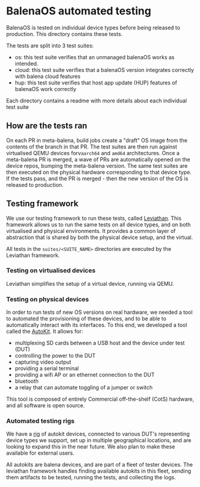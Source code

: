 # BalenaOS automated testing

BalenaOS is tested on individual device types before being released to production. This directory contains these tests. 

The tests are split into 3 test suites:

- os: this test suite verifies that an unmanaged balenaOS works as intended. 
- cloud: this test suite verifies that a balenaOS version integrates correctly with balena cloud features
- hup: this test suite verifies that host app update (HUP) features of balenaOS work correctly

Each directory contains a readme with more details about each individual test suite

## How are the tests ran

On each PR in meta-balena, build jobs create a "draft" OS image from the contents of the branch in that PR. 
The test suites are then run against virtualised QEMU devices forv`aarch64` and `amd64` architectures.
Once a meta-balena PR is merged, a wave of PRs are automatically opened on the device repos, bumping the meta-balena version. 
The same test suites are then executed on the physical hardware corresponding to that device type. 
If the tests pass, and the PR is merged - then the new version of the OS is released to production.

## Testing framework

We use our testing framework to run these tests, called [Leviathan](https://github.com/balena-os/leviathan).
This framework allows us to run the same tests on all device types, and on both virtualised and physical environments.
It provides a common layer of abstraction that is shared by both the physical device setup, and the virtual.  

All tests in the `suites/<SUITE_NAME>` directories are executed by the Leviathan framework.

### Testing on virtualised devices

Leviathan simplifies the setup of a virtual device, running via QEMU. 

### Testing on physical devices

In order to run tests of new OS versions on real hardware, we needed a tool to automated the provisioning of these devices, and to be able to automatically interact with its interfaces. To this end, we developed a tool called the [AutoKit](https://github.com/balena-io-hardware/autokit).
It allows for:

- multiplexing SD cards between a USB host and the device under test (DUT)
- controlling the power to the DUT
- capturing video output
- providing a serial terminal
- providing a wifi AP or an ethernet connection to the DUT
- bluetooth
- a relay that can automate toggling of a jumper or switch

This tool is composed of entirely Commercial off-the-shelf (CotS) hardware, and all software is open source.

### Automated testing rigs

We have a [rig](https://github.com/balena-io-hardware/autokit-rig-sw) of autokit devices, connected to various DUT's representing device types we support, set up in multiple geographical locations, and are looking to expand this in the near future. 
We also plan to make these available for external users.

All autokits are balena devices, and are part of a fleet of tester devices. The leviathan framework handles finding available autokits in this fleet, sending them artifacts to be tested, running the tests, and collecting the logs. 
